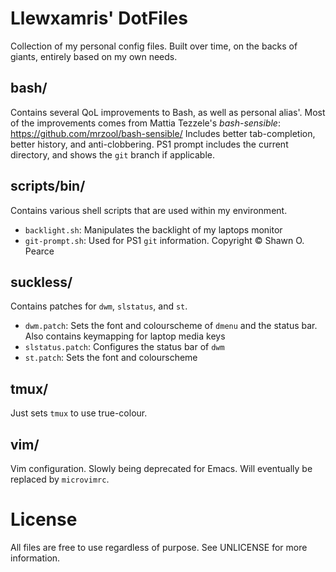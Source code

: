 # Llewxamris' DotFiles
Collection of my personal config files. Built over time, on the backs of giants,
entirely based on my own needs. 

## bash/
Contains several QoL improvements to Bash, as well as personal alias'. Most of the
improvements comes from Mattia Tezzele's _bash-sensible_: https://github.com/mrzool/bash-sensible/
Includes better tab-completion, better history, and anti-clobbering. PS1 prompt includes the current
directory, and shows the `git` branch if applicable.

## scripts/bin/
Contains various shell scripts that are used within my environment.

- `backlight.sh`: Manipulates the backlight of my laptops monitor
- `git-prompt.sh`: Used for PS1 `git` information. Copyright © Shawn O. Pearce

## suckless/
Contains patches for `dwm`, `slstatus`, and `st`.

- `dwm.patch`: Sets the font and colourscheme of `dmenu` and the status bar.
  Also contains keymapping for laptop media keys
- `slstatus.patch`: Configures the status bar of `dwm`
- `st.patch`: Sets the font and colourscheme

## tmux/
Just sets `tmux` to use true-colour.

## vim/
Vim configuration. Slowly being deprecated for Emacs. Will eventually be replaced by `microvimrc`.

# License
All files are free to use regardless of purpose. See UNLICENSE for more
information.
